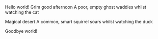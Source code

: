 Hello world!
Grim good afternoon
A poor, empty ghost waddles
whilst watching the cat



Magical desert
A common, smart squirrel soars
whilst watching the duck


Goodbye world!
